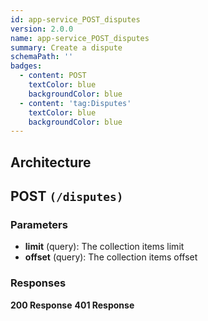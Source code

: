 ```yaml
---
id: app-service_POST_disputes
version: 2.0.0
name: app-service_POST_disputes
summary: Create a dispute
schemaPath: ''
badges:
  - content: POST
    textColor: blue
    backgroundColor: blue
  - content: 'tag:Disputes'
    textColor: blue
    backgroundColor: blue
---
```

## Architecture
<NodeGraph />



## POST `(/disputes)`

### Parameters
- **limit** (query): The collection items limit
- **offset** (query): The collection items offset




### Responses
**200 Response**
<SchemaViewer file="response-200.json" maxHeight="500" id="response-200" />
      **401 Response**
<SchemaViewer file="response-401.json" maxHeight="500" id="response-401" />

